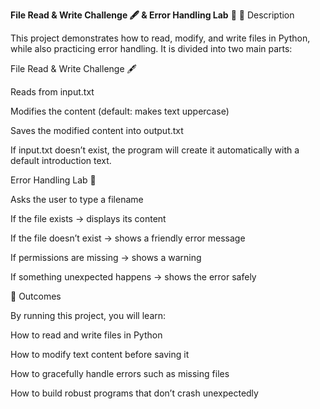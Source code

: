 **File Read & Write Challenge 🖋️ & Error Handling Lab** 🧪
📌 Description

This project demonstrates how to read, modify, and write files in Python, while also practicing error handling.
It is divided into two main parts:

File Read & Write Challenge 🖋️

Reads from input.txt

Modifies the content (default: makes text uppercase)

Saves the modified content into output.txt

If input.txt doesn’t exist, the program will create it automatically with a default introduction text.

Error Handling Lab 🧪

Asks the user to type a filename

If the file exists → displays its content

If the file doesn’t exist → shows a friendly error message

If permissions are missing → shows a warning

If something unexpected happens → shows the error safely

🚀 Outcomes

By running this project, you will learn:

How to read and write files in Python

How to modify text content before saving it

How to gracefully handle errors such as missing files

How to build robust programs that don’t crash unexpectedly

